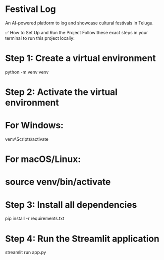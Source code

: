 # Festival Log

An AI-powered platform to log and showcase cultural festivals in Telugu.

✅ How to Set Up and Run the Project
Follow these exact steps in your terminal to run this project locally:

# Step 1: Create a virtual environment
python -m venv venv

# Step 2: Activate the virtual environment
# For Windows:
venv\Scripts\activate
# For macOS/Linux:
# source venv/bin/activate

# Step 3: Install all dependencies
pip install -r requirements.txt

# Step 4: Run the Streamlit application
streamlit run app.py

